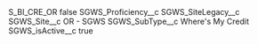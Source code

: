 <?xml version="1.0" encoding="UTF-8"?>
<CustomMetadata xmlns="http://soap.sforce.com/2006/04/metadata" xmlns:xsi="http://www.w3.org/2001/XMLSchema-instance" xmlns:xsd="http://www.w3.org/2001/XMLSchema">
    <label>S_BI_CRE_OR</label>
    <protected>false</protected>
    <values>
        <field>SGWS_Proficiency__c</field>
        <value xsi:nil="true"/>
    </values>
    <values>
        <field>SGWS_SiteLegacy__c</field>
        <value xsi:nil="true"/>
    </values>
    <values>
        <field>SGWS_Site__c</field>
        <value xsi:type="xsd:string">OR - SGWS</value>
    </values>
    <values>
        <field>SGWS_SubType__c</field>
        <value xsi:type="xsd:string">Where&apos;s My Credit</value>
    </values>
    <values>
        <field>SGWS_isActive__c</field>
        <value xsi:type="xsd:boolean">true</value>
    </values>
</CustomMetadata>
